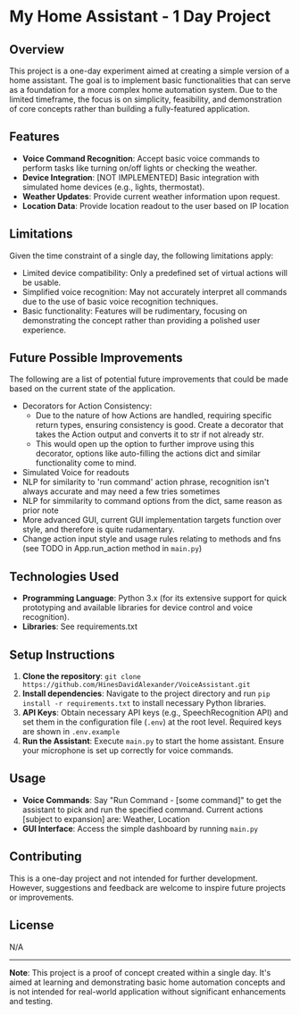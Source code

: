 # My Home Assistant - 1 Day Project

## Overview

This project is a one-day experiment aimed at creating a simple version of a home assistant. The goal is to implement basic functionalities that can serve as a foundation for a more complex home automation system. Due to the limited timeframe, the focus is on simplicity, feasibility, and demonstration of core concepts rather than building a fully-featured application.

## Features

- **Voice Command Recognition**: Accept basic voice commands to perform tasks like turning on/off lights or checking the weather.
- **Device Integration**: [NOT IMPLEMENTED] Basic integration with simulated home devices (e.g., lights, thermostat).
- **Weather Updates**: Provide current weather information upon request.
- **Location Data**: Provide location readout to the user based on IP location

## Limitations

Given the time constraint of a single day, the following limitations apply:

- Limited device compatibility: Only a predefined set of virtual actions will be usable.
- Simplified voice recognition: May not accurately interpret all commands due to the use of basic voice recognition techniques.
- Basic functionality: Features will be rudimentary, focusing on demonstrating the concept rather than providing a polished user experience.

## Future Possible Improvements

The following are a list of potential future improvements that could be made based on the current state of the application.

- Decorators for Action Consistency:
    - Due to the nature of how Actions are handled, requiring specific return types, ensuring consistency is good. Create a decorator that takes the Action output and converts it to str if not already str.
    - This would open up the option to further improve using this decorator, options like auto-filling the actions dict and similar functionality come to mind.
- Simulated Voice for readouts
- NLP for similarity to 'run command' action phrase, recognition isn't always accurate and may need a few tries sometimes
- NLP for simmilarity to command options from the dict, same reason as prior note
- More advanced GUI, current GUI implementation targets function over style, and therefore is quite rudamentary.
- Change action input style and usage rules relating to methods and fns (see TODO in App.run_action method in `main.py`)

## Technologies Used

- **Programming Language**: Python 3.x (for its extensive support for quick prototyping and available libraries for device control and voice recognition).
- **Libraries**: See requirements.txt


## Setup Instructions

1. **Clone the repository**: `git clone https://github.com/HinesDavidAlexander/VoiceAssistant.git`
2. **Install dependencies**: Navigate to the project directory and run `pip install -r requirements.txt` to install necessary Python libraries.
3. **API Keys**: Obtain necessary API keys (e.g., SpeechRecognition API) and set them in the configuration file (`.env`) at the root level. Required keys are shown in `.env.example`
4. **Run the Assistant**: Execute `main.py` to start the home assistant. Ensure your microphone is set up correctly for voice commands.

## Usage

- **Voice Commands**: Say "Run Command - [some command]" to get the assistant to pick and run the specified command. Current actions [subject to expansion] are: Weather, Location
- **GUI Interface**: Access the simple dashboard by running `main.py`

## Contributing

This is a one-day project and not intended for further development. However, suggestions and feedback are welcome to inspire future projects or improvements.

## License

N/A

---

**Note**: This project is a proof of concept created within a single day. It's aimed at learning and demonstrating basic home automation concepts and is not intended for real-world application without significant enhancements and testing.